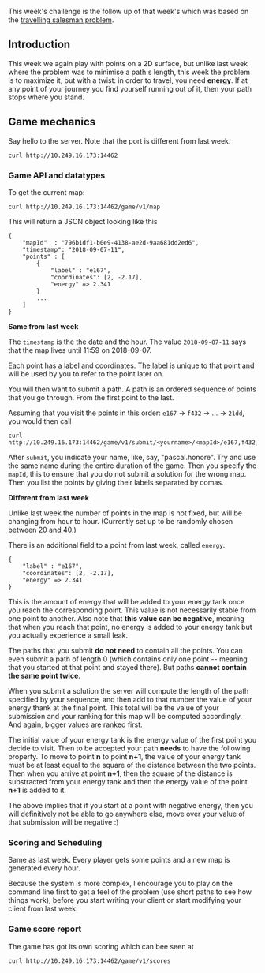 
This week's challenge is the follow up of that week's which was based on the [travelling salesman problem](https://en.wikipedia.org/wiki/Travelling_salesman_problem).

## Introduction

This week we again play with points on a 2D surface, but unlike last week where the problem was to minimise a path's length, this week the problem is to maximize it, but with a twist: in order to travel, you need **energy**. If at any point of your journey you find yourself running out of it, then your path stops where you stand.

## Game mechanics

Say hello to the server. Note that the port is different from last week.

```
curl http://10.249.16.173:14462
```

### Game API and datatypes

To get the current map:

```
curl http://10.249.16.173:14462/game/v1/map
```

This will return a JSON object looking like this

```
{
    "mapId"  : "796b1df1-b0e9-4138-ae2d-9aa681dd2ed6",
    "timestamp": "2018-09-07-11",
    "points" : [
        {
            "label" : "e167",
            "coordinates": [2, -2.17],
            "energy" => 2.341
        }
        ...
    ]
}
```

**Same from last week**

The `timestamp` is the the date and the hour. The value `2018-09-07-11` says that the map lives until 11:59 on 2018-09-07.

Each point has a label and coordinates. The label is unique to that point and will be used by you to refer to the point later on. 

You will then want to submit a path. A path is an ordered sequence of points that you go through. From the first point to the last.

Assuming that you visit the points in this order: `e167` -> `f432` -> ... -> `21dd`, you would then call

```
curl http://10.249.16.173:14462/game/v1/submit/<yourname>/<mapId>/e167,f432,...,21dd
```

After `submit`, you indicate your name, like, say, "pascal.honore". Try and use the same name during the entire duration of the game. Then you specify the `mapId`, this to ensure that you do not submit a solution for the wrong map. Then you list the points by giving their labels separated by comas.

**Different from last week**

Unlike last week the number of points in the map is not fixed, but will be changing from hour to hour. (Currently set up to be randomly chosen between 20 and 40.)

There is an additional field to a point from last week, called `energy`. 

```
{
    "label" : "e167",
    "coordinates": [2, -2.17],
    "energy" => 2.341
}
```

This is the amount of energy that will be added to your energy tank once you reach the corresponding point. This value is not necessarily stable from one point to another. Also note that **this value can be negative**, meaning that when you reach that point, no energy is added to your energy tank but you actually experience a small leak.

The paths that you submit **do not need** to contain all the points. You can even submit a path of length 0 (which contains only one point -- meaning that you started at that point and stayed there). But paths **cannot contain the same point twice**.

When you submit a solution the server will compute the length of the path specified by your sequence, and then add to that number the value of your energy thank at the final point. This total will be the value of your submission and your ranking for this map will be computed accordingly. And again, bigger values are ranked first.

The initial value of your energy tank is the energy value of the first point you decide to visit. Then to be accepted your path **needs** to have the following property. To move to point **n** to point **n+1**, the value of your energy tank must be at least equal to the square of the distance between the two points. Then when you arrive at point **n+1**, then the square of the distance is substracted from your energy tank and then the energy value of the point **n+1** is added to it.  

The above implies that if you start at a point with negative energy, then you will definitively not be able to go anywhere else, move over your value of that submission will be negative :)  
 
### Scoring and Scheduling

Same as last week. Every player gets some points and a new map is generated every hour.

Because the system is more complex, I encourage you to play on the command line first to get a feel of the problem (use short paths to see how things work), before you start writing your client or start modifying your client from last week. 


### Game score report

The game has got its own scoring which can bee seen at

```
curl http://10.249.16.173:14462/game/v1/scores
```